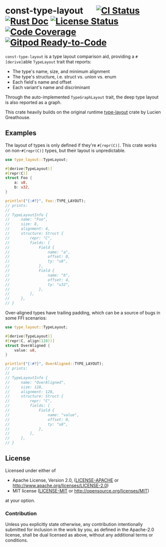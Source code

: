 # const-type-layout &emsp; [![CI Status]][workflow] [![Rust Doc]][docs] [![License Status]][fossa] [![Code Coverage]][codecov] [![Gitpod Ready-to-Code]][gitpod]

[CI Status]: https://img.shields.io/github/workflow/status/MomoLangenstein/const-type-layout/CI/main?label=CI
[workflow]: https://github.com/MomoLangenstein/const-type-layout/actions/workflows/ci.yml?query=branch%3Amain

[Rust Doc]: https://img.shields.io/badge/docs-main-blue
[docs]: https://momolangenstein.github.io/const-type-layout/const_type_layout

[License Status]: https://app.fossa.com/api/projects/git%2Bgithub.com%2FMomoLangenstein%2Fconst-type-layout.svg?type=shield
[fossa]: https://app.fossa.com/projects/git%2Bgithub.com%2FMomoLangenstein%2Fconst-type-layout?ref=badge_shield

[Code Coverage]: https://img.shields.io/codecov/c/github/MomoLangenstein/const-type-layout?token=J39WVBIMZX
[codecov]: https://codecov.io/gh/MomoLangenstein/const-type-layout

[Gitpod Ready-to-Code]: https://img.shields.io/badge/Gitpod-ready-blue?logo=gitpod
[gitpod]: https://gitpod.io/#https://github.com/MomoLangenstein/const-type-layout

`const-type-layout` is a type layout comparison aid, providing a `#[derive]`able `TypeLayout` trait
that reports:
- The type's name, size, and minimum alignment
- The type's structure, i.e. struct vs. union vs. enum
- Each field's name and offset
- Each variant's name and discriminant

Through the auto-implemented `TypeGraphLayout` trait, the deep type layout is also reported as a graph.

This crate heavily builds on the original runtime [type-layout](https://github.com/LPGhatguy/type-layout) crate by Lucien Greathouse.

## Examples

The layout of types is only defined if they're `#[repr(C)]`. This crate works on
non-`#[repr(C)]` types, but their layout is unpredictable.

```rust
use type_layout::TypeLayout;

#[derive(TypeLayout)]
#[repr(C)]
struct Foo {
    a: u8,
    b: u32,
}

println!("{:#?}", Foo::TYPE_LAYOUT);
// prints:
//
// TypeLayoutInfo {
//     name: "Foo",
//     size: 8,
//     alignment: 4,
//     structure: Struct {
//         repr: "C",
//         fields: [
//             Field {
//                 name: "a",
//                 offset: 0,
//                 ty: "u8",
//             },
//             Field {
//                 name: "b",
//                 offset: 4,
//                 ty: "u32",
//             },
//         ],
//     },
// }
```

Over-aligned types have trailing padding, which can be a source of bugs in some
FFI scenarios:

```rust
use type_layout::TypeLayout;

#[derive(TypeLayout)]
#[repr(C, align(128))]
struct OverAligned {
    value: u8,
}

println!("{:#?}", OverAligned::TYPE_LAYOUT);
// prints:
//
// TypeLayoutInfo {
//     name: "OverAligned",
//     size: 128,
//     alignment: 128,
//     structure: Struct {
//         repr: "C",
//         fields: [
//             Field {
//                 name: "value",
//                 offset: 0,
//                 ty: "u8",
//             },
//         ],
//     },
// }
```

## License

Licensed under either of

 * Apache License, Version 2.0, ([LICENSE-APACHE](LICENSE-APACHE) or http://www.apache.org/licenses/LICENSE-2.0)
 * MIT license ([LICENSE-MIT](LICENSE-MIT) or http://opensource.org/licenses/MIT)

at your option.

### Contribution
Unless you explicitly state otherwise, any contribution intentionally submitted for inclusion in the work by you, as defined in the Apache-2.0 license, shall be dual licensed as above, without any additional terms or conditions.
